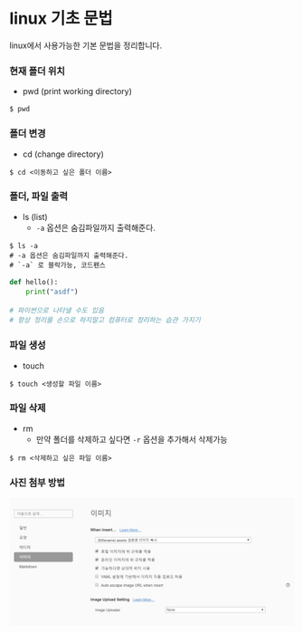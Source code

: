 # linux 기초 문법

linux에서 사용가능한 기본 문법을 정리합니다.



### 현재 폴더 위치

- pwd (print working directory)

```shell
$ pwd
```



### 폴더 변경

- cd (change directory)

```shell
$ cd <이동하고 싶은 폴더 이름>
```



### 폴더, 파일 출력

- ls (list)
  - `-a` 옵션은 숨김파일까지 출력해준다.

```shell
$ ls -a
# -a 옵션은 숨김파일까지 출력해준다.
# `-a` 로 블락가능, 코드펜스
```



```python
def hello():
    print("asdf")

# 파이썬으로 나타낼 수도 있음
# 항상 정리를 손으로 하지말고 컴퓨터로 정리하는 습관 가지기
```



### 파일 생성

- touch

```shell
$ touch <생성할 파일 이름>
```



### 파일 삭제

- rm
  - 만약 폴더를 삭제하고 싶다면 `-r` 옵션을 추가해서 삭제가능

```shell
$ rm <삭제하고 싶은 파일 이름>
```



### 사진 첨부 방법

![캡처](basic.assets/캡처.PNG)



